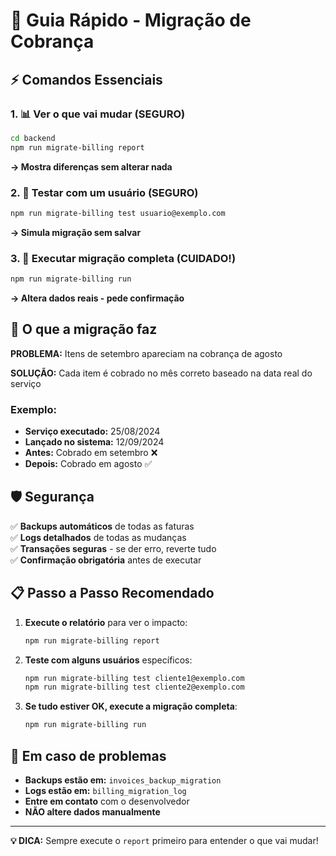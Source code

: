 # 🚀 Guia Rápido - Migração de Cobrança

## ⚡ Comandos Essenciais

### 1. 📊 Ver o que vai mudar (SEGURO)
```bash
cd backend
npm run migrate-billing report
```
**→ Mostra diferenças sem alterar nada**

### 2. 🧪 Testar com um usuário (SEGURO)
```bash
npm run migrate-billing test usuario@exemplo.com
```
**→ Simula migração sem salvar**

### 3. 🚀 Executar migração completa (CUIDADO!)
```bash
npm run migrate-billing run
```
**→ Altera dados reais - pede confirmação**

## 🎯 O que a migração faz

**PROBLEMA:** Itens de setembro apareciam na cobrança de agosto

**SOLUÇÃO:** Cada item é cobrado no mês correto baseado na data real do serviço

### Exemplo:
- **Serviço executado:** 25/08/2024
- **Lançado no sistema:** 12/09/2024
- **Antes:** Cobrado em setembro ❌
- **Depois:** Cobrado em agosto ✅

## 🛡️ Segurança

✅ **Backups automáticos** de todas as faturas  
✅ **Logs detalhados** de todas as mudanças  
✅ **Transações seguras** - se der erro, reverte tudo  
✅ **Confirmação obrigatória** antes de executar  

## 📋 Passo a Passo Recomendado

1. **Execute o relatório** para ver o impacto:
   ```bash
   npm run migrate-billing report
   ```

2. **Teste com alguns usuários** específicos:
   ```bash
   npm run migrate-billing test cliente1@exemplo.com
   npm run migrate-billing test cliente2@exemplo.com
   ```

3. **Se tudo estiver OK, execute a migração completa**:
   ```bash
   npm run migrate-billing run
   ```

## 🚨 Em caso de problemas

- **Backups estão em:** `invoices_backup_migration`
- **Logs estão em:** `billing_migration_log`
- **Entre em contato** com o desenvolvedor
- **NÃO altere dados manualmente**

---

**💡 DICA:** Sempre execute o `report` primeiro para entender o que vai mudar!